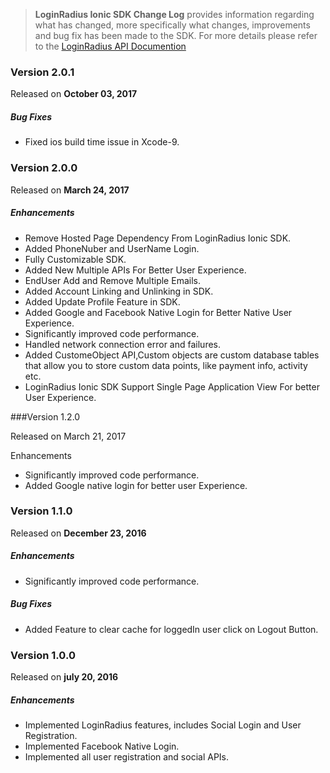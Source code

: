> **LoginRadius Ionic SDK Change Log** provides information regarding what has changed, more specifically what changes, improvements and bug fix has been made to the SDK. For more details please refer to the [LoginRadius API Documention](http://apidocs.loginradius.com/docs/ionic)



### Version 2.0.1
Released on **October 03,  2017**

##### Bug Fixes
   
  - Fixed ios build time issue in Xcode-9.


### Version 2.0.0
Released on **March 24,  2017**

##### Enhancements

  - Remove Hosted Page Dependency From LoginRadius Ionic SDK.
  - Added PhoneNuber and UserName Login.
  - Fully Customizable SDK.
  - Added New Multiple APIs For Better User Experience.
  - EndUser Add and Remove Multiple Emails.
  - Added Account Linking and Unlinking in SDK.
  - Added Update Profile Feature in SDK.
  - Added Google and Facebook Native Login for Better Native User Experience.
  - Significantly improved code performance.
  - Handled network connection error and failures.
  - Added CustomeObject API,Custom objects are custom database tables that allow you to store custom data points, like payment info, activity etc.
  - LoginRadius Ionic SDK Support Single Page Application View For better User Experience.


###Version 1.2.0

Released on March 21, 2017

Enhancements

  - Significantly improved code performance.
  - Added Google native login for better user Experience. 
  
  

### Version 1.1.0
Released on **December 23,  2016**

##### Enhancements

  - Significantly improved code performance.
  
##### Bug Fixes
   
  - Added Feature to clear cache for loggedIn user click on Logout Button.


   
### Version 1.0.0
Released on **july 20,  2016**

##### Enhancements

  - Implemented LoginRadius features, includes Social Login and User Registration.
  - Implemented Facebook Native Login.
  - Implemented all user registration and social APIs.



   
   
   

  




  